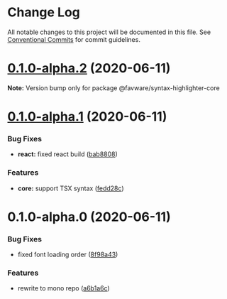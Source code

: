 # Change Log

All notable changes to this project will be documented in this file.
See [Conventional Commits](https://conventionalcommits.org) for commit guidelines.

# [0.1.0-alpha.2](https://github.com/favware/syntax-highlighter/compare/v0.1.0-alpha.1...v0.1.0-alpha.2) (2020-06-11)

**Note:** Version bump only for package @favware/syntax-highlighter-core





# [0.1.0-alpha.1](https://github.com/favware/syntax-highlighter/compare/v0.1.0-alpha.0...v0.1.0-alpha.1) (2020-06-11)

### Bug Fixes

-   **react:** fixed react build ([bab8808](https://github.com/favware/syntax-highlighter/commit/bab88081665b00db36ceb32c047fbc65c32e85e0))

### Features

-   **core:** support TSX syntax ([fedd28c](https://github.com/favware/syntax-highlighter/commit/fedd28c41281d25ae78dbb92988f44525a3c46f2))

# 0.1.0-alpha.0 (2020-06-11)

### Bug Fixes

-   fixed font loading order ([8f98a43](https://github.com/favware/syntax-highlighter/commit/8f98a43e325ace4ed0e3f3ecd8522c11de1914d6))

### Features

-   rewrite to mono repo ([a6b1a6c](https://github.com/favware/syntax-highlighter/commit/a6b1a6c63cf0770de2c95a324338597b3bfce6cd))
